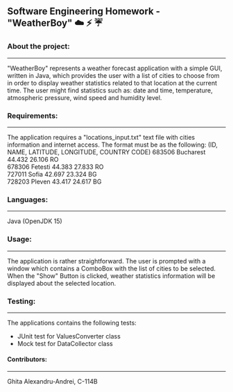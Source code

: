 ## Software Engineering Homework - "WeatherBoy" :cloud: :zap: :umbrella: 

### About the project:
---
"WeatherBoy" represents a weather forecast application with a simple GUI, written in Java, which provides the user with a list of cities to choose from in order to display weather statistics related to that location at the current time. The user might find statistics such as: date and time, temperature, atmospheric pressure, wind speed and humidity level.

### Requirements:
---
The application requires a "locations_input.txt" text file with cities information and internet access. The format must be as the following: (ID, NAME, LATITUDE, LONGITUDE, COUNTRY CODE)
683506 Bucharest 44.432 26.106 RO  
678306 Fetesti 44.383 27.833 RO  
727011 Sofia 42.697 23.324 BG  
728203 Pleven 43.417 24.617 BG

### Languages:
---
Java (OpenJDK 15)

### Usage:
---
The application is rather straightforward. The user is prompted with a window which contains a ComboBox with the list of cities to be selected. When the "Show" Button is clicked, weather statistics information will be displayed about the selected location.

### Testing:
---
The applications contains the following tests:
* JUnit test for ValuesConverter class
* Mock test for DataCollector class

#### Contributors:
---
Ghita Alexandru-Andrei, C-114B
